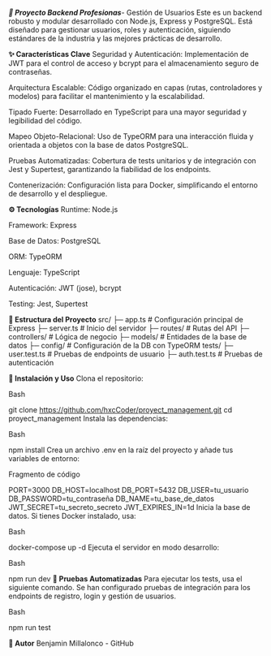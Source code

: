 ***🚀 Proyecto Backend Profesionas***- Gestión de Usuarios
Este es un backend robusto y modular desarrollado con Node.js, Express y PostgreSQL. Está diseñado para gestionar usuarios, roles y autenticación, siguiendo estándares de la industria y las mejores prácticas de desarrollo.

**✨ Características Clave**
Seguridad y Autenticación: Implementación de JWT para el control de acceso y bcrypt para el almacenamiento seguro de contraseñas.

Arquitectura Escalable: Código organizado en capas (rutas, controladores y modelos) para facilitar el mantenimiento y la escalabilidad.

Tipado Fuerte: Desarrollado en TypeScript para una mayor seguridad y legibilidad del código.

Mapeo Objeto-Relacional: Uso de TypeORM para una interacción fluida y orientada a objetos con la base de datos PostgreSQL.

Pruebas Automatizadas: Cobertura de tests unitarios y de integración con Jest y Supertest, garantizando la fiabilidad de los endpoints.

Contenerización: Configuración lista para Docker, simplificando el entorno de desarrollo y el despliegue.

**⚙️ Tecnologías**
Runtime: Node.js

Framework: Express

Base de Datos: PostgreSQL

ORM: TypeORM

Lenguaje: TypeScript

Autenticación: JWT (jose), bcrypt

Testing: Jest, Supertest

**📂 Estructura del Proyecto**
src/
├─ app.ts           # Configuración principal de Express
├─ server.ts        # Inicio del servidor
├─ routes/          # Rutas del API
├─ controllers/     # Lógica de negocio
├─ models/          # Entidades de la base de datos
├─ config/          # Configuración de la DB con TypeORM
tests/
├─ user.test.ts     # Pruebas de endpoints de usuario
├─ auth.test.ts     # Pruebas de autenticación

**🚀 Instalación y Uso**
Clona el repositorio:

Bash

git clone https://github.com/hxcCoder/proyect_management.git
cd proyect_management
Instala las dependencias:

Bash

npm install
Crea un archivo .env en la raíz del proyecto y añade tus variables de entorno:

Fragmento de código

PORT=3000
DB_HOST=localhost
DB_PORT=5432
DB_USER=tu_usuario
DB_PASSWORD=tu_contraseña
DB_NAME=tu_base_de_datos
JWT_SECRET=tu_secreto_secreto
JWT_EXPIRES_IN=1d
Inicia la base de datos. Si tienes Docker instalado, usa:

Bash

docker-compose up -d
Ejecuta el servidor en modo desarrollo:

Bash

npm run dev
**🧪 Pruebas Automatizadas**
Para ejecutar los tests, usa el siguiente comando. Se han configurado pruebas de integración para los endpoints de registro, login y gestión de usuarios.

Bash

npm run test

**👤 Autor**
Benjamin Millalonco - GitHub
